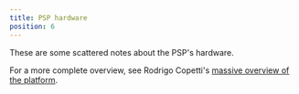 ```yaml
---
title: PSP hardware
position: 6
---
```

These are some scattered notes about the PSP's hardware.

For a more complete overview, see Rodrigo Copetti's
[massive overview of the platform](https://www.copetti.org/writings/consoles/playstation-portable/).
